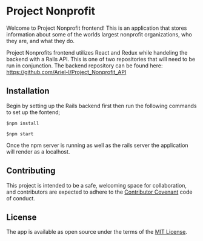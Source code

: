 # Project Nonprofit 

Welcome to Project Nonprofit frontend! This is an application that stores information about some of the worlds largest nonprofit organizations, who they are, and what they do.

Project Nonprofits frontend utilizes React and Redux while handeling the backend with a Rails API. This is one of two repositories that will need to be run in conjunction. The backend repository can be found here: 
https://github.com/Ariel-I/Project_Nonprofit_API

## Installation

Begin by setting up the Rails backend first then run the following commands to set up the fontend;

```
$npm install 
```
```
$npm start 
```

Once the npm server is running as well as the rails server the application will render as a localhost. 

## Contributing
This project is intended to be a safe, welcoming space for collaboration, and contributors are expected to adhere to the [Contributor Covenant](https://www.contributor-covenant.org/) code of conduct.

## License
The app is available as open source under the terms of the [MIT License](https://opensource.org/licenses/MIT).
